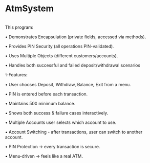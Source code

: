 # AtmSystem
<br>
This program:

• Demonstrates Encapsulation (private fields, accessed via methods).

• Provides PIN Security (all operations PIN-validated).

• Uses Multiple Objects (different customers/accounts).

• Handles both successful and failed deposit/withdrawal scenarios

✨Features:

• User chooses Deposit, Withdraw, Balance, Exit from a menu.

• PIN is entered before each transaction.

• Maintains 500 minimum balance.

• Shows both success & failure cases interactively.

• Multiple Accounts user selects  which account to use.

• Account Switching - after transactions, user can switch to another account.

• PIN Protection → every transaction is secure.

• Menu-driven → feels like a real ATM.
